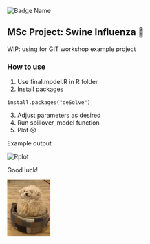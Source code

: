 <!-- badges: start -->
![Badge Name](https://img.shields.io/badge/R-276DC3?style=for-the-badge&logo=r&logoColor=white)
<!-- badges: end -->

## MSc Project: Swine Influenza :pig:
WIP: using for GIT workshop example project


### How to use

1. Use final.model.R in R folder
2. Install packages

```{r eval = FALSE}
install.packages("deSolve")
```
   
3. Adjust parameters as desired
4. Run spillover_model function
5. Plot :disappointed_relieved:

Example output

![Rplot](https://github.com/user-attachments/assets/857be183-2f56-4ac3-a6ff-618a62c4ff0b)

Good luck!

![dog](https://github.com/sipletts/MSc-Swine/blob/main/docs/dog.jpg)

